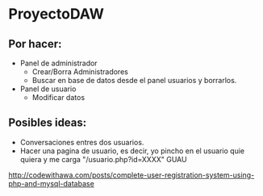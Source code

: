 # ProyectoDAW
## Por hacer:
- Panel de administrador
  - Crear/Borra Administradores
  - Buscar en base de datos desde el panel usuarios y borrarlos.
- Panel de usuario
  - Modificar datos
  
 
## Posibles ideas:
  - Conversaciones entres dos usuarios.
  - Hacer una pagina de usuario, es decir, yo pincho en el usuario quie quiera y me carga "/usuario.php?id=XXXX"  GUAU

http://codewithawa.com/posts/complete-user-registration-system-using-php-and-mysql-database
